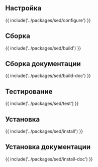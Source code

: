 <pkg :name="'sed'" instsize showsbu2></pkg>

## Настройка

{{ include('../packages/sed/configure') }}

## Сборка

{{ include('../packages/sed/build') }}

## Сборка документации

{{ include('../packages/sed/build-doc') }}

## Тестирование

{{ include('../packages/sed/test') }}

## Установка

{{ include('../packages/sed/install') }}

## Установка документации

{{ include('../packages/sed/install-doc') }}
<package-script :package="'sed'" :type="'install-doc'"></package-script>


